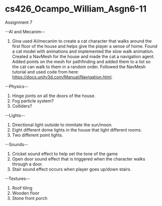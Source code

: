 # cs426_Ocampo_William_Asgn6-11

Assignment 7

--AI and Mecanim--
1. Gina used AI/mecanim to create a cat character that walks around the first floor of the house and helps give the player a sense of home.
   Found a cat model with animations and implemented the slow walk animation. 
   Created a NavMesh for the house and made the cat a navigation agent.
   Added points on the mesh for pathfinding and added them to a list so the cat can walk to them in a random order. 
   Followed the NavMesh tutorial and used code from here: https://docs.unity3d.com/Manual/Navigation.html. 


--Physics--
1. Hinge joints on all the doors of the house.
2. Fog particle system?
3. Colliders?

--Lights--
1. Directional light outside to immitate the sun/moon. 
2. Eight different dome lights in the house that light different rooms. 
3. Two different point lights.

--Sounds--
1. Cricket sound effect to help set the tone of the game
2. Open door sound effect that is triggered when the character walks through a door.
3. Stair sound effect occurs when player goes up/down stairs.

--Textures--
1. Roof tiling
2. Wooden floor
3. Stone front porch
